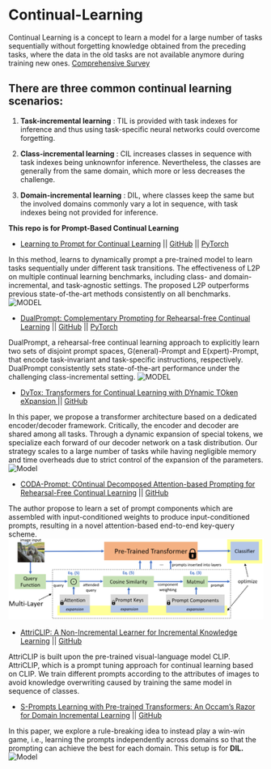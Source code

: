 # Continual-Learning

Continual Learning is a concept to learn a model for a large number of tasks sequentially without forgetting knowledge obtained from the preceding tasks, where the data in the old tasks are not available anymore during training new ones. [Comprehensive Survey](https://arxiv.org/pdf/2302.00487.pdf)

## There are three common continual learning scenarios: 

1. **Task-incremental learning** : TIL is provided with task indexes for inference and thus using task-specific neural networks could overcome forgetting.

2. **Class-incremental learning** : CIL increases classes in sequence with task indexes being unknownfor inference. Nevertheless, the classes are generally from the same domain, which more or less decreases the challenge.

3. **Domain-incremental learning** : DIL, where classes keep the same but the involved domains commonly vary a lot in sequence, with task indexes being not provided for inference.

**This repo is for Prompt-Based Continual Learning**

* [Learning to Prompt for Continual Learning](https://arxiv.org/pdf/2112.08654.pdf) || [GitHub](https://github.com/google-research/l2p) || [PyTorch](https://github.com/JH-LEE-KR/l2p-pytorch)

In this method, learns to dynamically prompt a pre-trained model to learn tasks sequentially under different task transitions.
The effectiveness of L2P on multiple continual learning benchmarks, including class- and domain-incremental, and task-agnostic settings. 
The proposed L2P outperforms previous state-of-the-art methods consistently on all benchmarks.
![MODEL](https://github.com/google-research/l2p/blob/main/l2p_illustration.png)

* [DualPrompt: Complementary Prompting for Rehearsal-free Continual Learning](https://arxiv.org/pdf/2204.04799.pdf) || [GitHub](https://github.com/google-research/l2p) || [PyTorch](https://github.com/JH-LEE-KR/dualprompt-pytorch)

DualPrompt, a rehearsal-free continual learning approach to explicitly learn two sets of disjoint prompt spaces, G(eneral)-Prompt
and E(xpert)-Prompt, that encode task-invariant and task-specific instructions, respectively.
DualPrompt consistently sets state-of-the-art performance under the challenging class-incremental setting.
![MODEL](https://github.com/google-research/l2p/blob/main/dualprompt_illustration.png)

* [DyTox: Transformers for Continual Learning with DYnamic TOken eXpansion
](https://arxiv.org/pdf/2111.11326.pdf) || [GitHub](https://github.com/arthurdouillard/dytox)

In this paper, we propose a transformer architecture based on a dedicated encoder/decoder framework. Critically, the
encoder and decoder are shared among all tasks. Through a dynamic expansion of special tokens, we specialize each
forward of our decoder network on a task distribution. Our strategy scales to a large number of tasks while having
negligible memory and time overheads due to strict control of the expansion of the parameters.
![Model](https://github.com/arthurdouillard/dytox/blob/main/images/dytox.png)

* [CODA-Prompt: COntinual Decomposed Attention-based Prompting for
Rehearsal-Free Continual Learning](https://arxiv.org/pdf/2211.13218.pdf) || [GitHub](https://github.com/GT-RIPL/CODA-Prompt/tree/main)

The author propose to learn a set of prompt components which are assembled with input-conditioned weights to produce input-conditioned prompts,
resulting in a novel attention-based end-to-end key-query scheme.
![Model](https://github.com/GT-RIPL/CODA-Prompt/blob/main/method_coda-p.png)

* [AttriCLIP: A Non-Incremental Learner for Incremental Knowledge Learning](https://arxiv.org/pdf/2305.11488.pdf) || [GitHub](https://github.com/bhrqw/AttriCLIP)

AttriCLIP is built upon the pre-trained visual-language model CLIP.
AttriCLIP, which is a prompt tuning approach for continual learning based on CLIP. We train
different prompts according to the attributes of images to avoid knowledge overwriting caused by training the
same model in sequence of classes.

* [S-Prompts Learning with Pre-trained Transformers: An Occam’s Razor for Domain Incremental Learning](https://arxiv.org/pdf/2207.12819.pdf) || [GitHub](https://github.com/iamwangyabin/S-Prompts)

In this paper, we explore a rule-breaking idea to instead play a win-win game, i.e., learning the
prompts independently across domains so that the prompting can achieve the best for each domain.
This setup is for **DIL.**
![Model](https://github.com/iamwangyabin/S-Prompts/blob/main/SPrompts.png)






